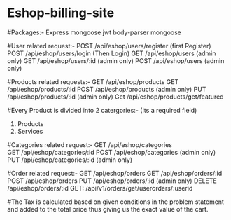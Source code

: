 # Eshop-billing-site  


#Packages:-
Express
mongoose
jwt
body-parser
mongoose


  #User related request:-
POST     /api/eshop/users/register                                      (first Register)
POST     /api/eshop/users/login                                         (Then Login)
GET      /api/eshop/users                                               (admin only)
GET      /api/eshop/users/:id                                           (admin only)
POST     /api/eshop/users                                               (admin only)

  #Products related requests:-
GET      /api/eshop/products
GET      /api/eshop/products/:id
POST     /api/eshop/products                                            (admin only)
PUT      /api/eshop/products/:id                                        (admin only)
Get      /api/eshop/products/get/featured

#Every Product is divided into 2 catergories:-                           (Its a required field)
1) Products
2) Services

 #Categories related request:-
GET      /api/eshop/categories                                          
GET      /api/eshop/categories/:id
POST     /api/eshop/categories                                          (admin only)
PUT      /api/eshop/categories/:id                                      (admin only)

  #Order related request:-
GET      /api/eshop/orders
GET      /api/eshop/orders/:id
POST     /api/eshop/orders
PUT      /api/eshop/orders/:id                                          (admin only)
DELETE   /api/eshop/orders/:id
GET:     /api/v1/orders/get/userorders/:userid

#The Tax is calculated based on given conditions in the problem statement and added to the total price thus giving us the exact value of the cart.


  
